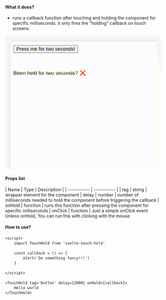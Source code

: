 #### What it does? 

- runs a callback function after touching and holding the component for specific milliseconds. it only fires the "holding" callback on touch screens.

![Example.gif](./example.gif)

#### Props list 
| Name      | Type | Description |
| ----------- | ----------- |
| tag      | string | wrapper element for the component
| delay   | number | number of milliseconds needed to hold the component before triggering the callback
| onHold | function | runs this function after pressing the component for specific milliseconds
| onClick | function | Just a simple onClick event. Unless onHold, You can run this with clicking with the mouse

#### How to use?
```svelte
<script>
	import TouchHold from 'svelte-touch-hold'
	
	const callback = () => {
		alert('Do something fancy!!!')
	}
	
</script>

<TouchHold tag='button' delay={2000} onHold={callback}>
	Hello world 
</TouchHold>

```

